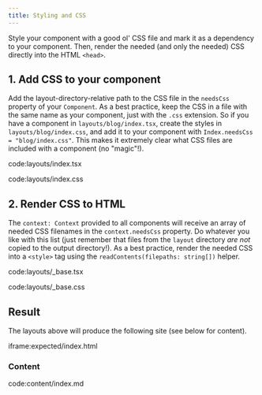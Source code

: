 ```yaml
---
title: Styling and CSS
---
```


Style your component with a good ol' CSS file and mark it as a dependency to your component. Then, render the needed (and only the needed) CSS directly into the HTML `<head>`.

## 1. Add CSS to your component

Add the layout-directory-relative path to the CSS file in the `needsCss` property of your `Component`. As a best practice, keep the CSS in a file with the same name as your component, just with the `.css` extension. So if you have a component in `layouts/blog/index.tsx`, create the styles in `layouts/blog/index.css`, and add it to your component with `Index.needsCss = "blog/index.css"`. This makes it extremely clear what CSS files are included with a component (no "magic"!).

code:layouts/index.tsx

code:layouts/index.css

## 2. Render CSS to HTML

The `context: Context` provided to all components will receive an array of needed CSS filenames in the `context.needsCss` property. Do whatever you like with this list (just remember that files from the `layout` directory *are not* copied to the output directory!). As a best practice, render the needed CSS into a `<style>` tag using the `readContents(filepaths: string[])` helper.

code:layouts/_base.tsx

code:layouts/_base.css

## Result

The layouts above will produce the following site (see below for content).

iframe:expected/index.html

### Content

code:content/index.md
